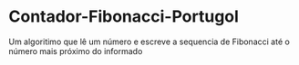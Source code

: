 # Contador-Fibonacci-Portugol
Um algoritimo que lê um número e escreve a sequencia de Fibonacci até o número mais próximo do informado
